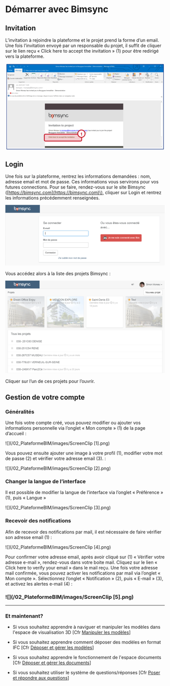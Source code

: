 # Démarrer avec Bimsync

## Invitation

L’invitation à rejoindre la plateforme et le projet prend la forme d’un email. Une fois l’invitation envoyé par un responsable du projet, il suffit de cliquer sur le lien reçu  « Click here to accept the invitation » \(1\) pour être redirigé vers la plateforme.

![](/02_PlateformeBIM/images/ScreenClip.png)

## Login

Une fois sur la plateforme, rentrez les informations demandées : nom, adresse email et mot de passe. Ces informations vous servirons pour vos futures connections. Pour se faire, rendez-vous sur le site Bimsync \([https://bimsync.com](https://bimsync.com)\), cliquer sur Login et rentrez les informations précédemment renseignées.

![](/02_PlateformeBIM/images/image003.png)

Vous accédez alors à la liste des projets Bimsync :

![](/02_PlateformeBIM/images/image004.png)

Cliquer sur l’un de ces projets pour l’ouvrir.

## Gestion de votre compte

### Généralités

Une fois votre compte créé, vous pouvez modifier ou ajouter vos informations personnelle via l’onglet « Mon compte » \(1\) de la page d’accueil :

![](/02_PlateformeBIM/images/ScreenClip [1].png)

Vous pouvez ensuite ajouter une image à votre profil \(1\), modifier votre mot de passe \(2\) et vérifier votre adresse email \(3\). :

![](/02_PlateformeBIM/images/ScreenClip [2].png)

### Changer la langue de l’interface

Il est possible de modifier la langue de l’interface via l’onglet « Préférence » \(1\), puis « Langue »

![](/02_PlateformeBIM/images/ScreenClip [3].png)

### Recevoir des notifications

Afin de recevoir des notifications par mail, il est nécessaire de faire vérifier son adresse email \(1\) :

![](/02_PlateformeBIM/images/ScreenClip [4].png)

Pour confirmer votre adresse email, après avoir cliqué sur \(1\) « Vérifier votre adresse e-mail », rendez-vous dans votre boite mail. Cliquez sur le lien « Click here to verify your email » dans le mail reçu. Une fois votre adresse mail confirmée, vous pouvez activer les notifications par mail via l’onglet « Mon compte ». Sélectionnez l’onglet « Notification » \(2\), puis « E-mail » \(3\), et activez les alertes e-mail \(4\) :

### ![](/02_PlateformeBIM/images/ScreenClip [5].png)

---

### Et maintenant?

* Si vous souhaitez apprendre à naviguer et manipuler les modèles dans l'espace de visualisation 3D \[Cfr [Manipuler les modèles](/02_PlateformeBIM/Manipuler-les-modeles.md)\]

* Si vous souhaitez apprendre comment déposer des modèles en format IFC \[Cfr [Déposer et gérer les modèles](/02_PlateformeBIM/Deposer-et-gerer-des-modeles.md)\]

* Si vous souhaitez apprendre le fonctionnement de l'espace documents \[Cfr [Déposer et gérer les documents](/02_PlateformeBIM/Deposer-et-gerer-des-documents.md)\]

* Si vous souhaitez utiliser le système de questions/réponses \[Cfr [Poser et répondre aux questions](/02_PlateformeBIM/Poser-et-repondre-aux-questions.md)\]



